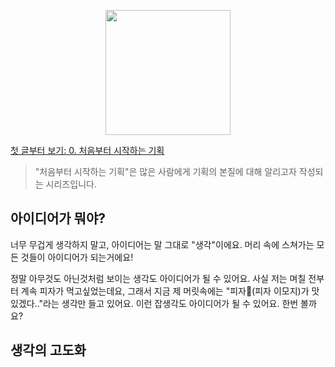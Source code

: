 <p align="center"><img src="https://i.imgur.com/wUFdbUb.png" width="200px"></p>

[첫 글부터 보기: 0. 처음부터 시작하는 기획](../)
> "처음부터 시작하는 기획"은  많은 사람에게 기획의 본질에 대해 알리고자 작성되는 시리즈입니다. 

## 아이디어가 뭐야?
너무 무겁게 생각하지 말고, 아이디어는 말 그대로 "생각"이에요. 머리 속에 스쳐가는 모든 것들이 아이디어가 되는거에요!

정말 아무것도 아닌것처럼 보이는 생각도 아이디어가 될 수 있어요. 사실 저는 며칠 전부터 계속 피자가 먹고싶었는데요, 그래서 지금 제 머릿속에는 "피자🍕(피자 이모지)가 맛있겠다.."라는 생각만 들고 있어요. 이런 잡생각도 아이디어가 될 수 있어요. 한번 볼까요?

## 생각의 고도화

<!--stackedit_data:
eyJoaXN0b3J5IjpbMTgwNjU1Njc4MSw0NzMxNjQzMzRdfQ==
-->